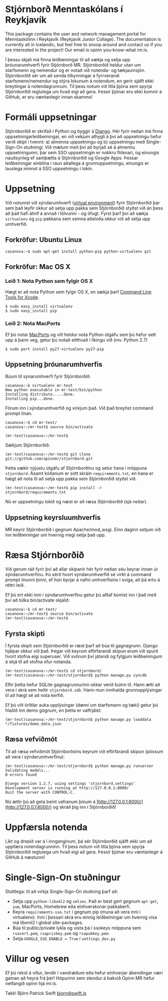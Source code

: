 # Stjórnborð Menntaskólans í Reykjavík

This package contains the user and network management portal for Menntaskólinn í Reykjavík (Reykjavik Junior Collage). The documentation is currently all in Icelandic, but feel free to snoop around and contact us if you are interested in the project! Our email is opinn you-know-what mr.is.

Í þessu skjali má finna leiðbeiningar til að sækja og setja upp þróunarumhverfi fyrir Stjórnborð MR. Stjórnborðið heldur utan um starfsmenn og nemendur og er notað við notenda- og tækjaumsjón. Stjórnborðið sér um að senda tilkynningar á fyrrverandi starfsmenn/nemendur og stýra lokunum á notendum, en gerir sjálft ekki breytingar á notendagrunnum. Til þess notum við litla þjóna sem spyrja Stjórnborðið reglulega um hvað eigi að gera. Þessir þjónar eru ekki komnir á GitHub, er eru væntanlegir innan skamms!


# Formáli uppsetningar

Stjórnborðið er skrifað í Python og byggir á [Django](http://www.djangoproject.com). Hér fyrir neðan má finna uppsetningarleiðbeiningar, en við vekjum athygli á því að uppsetningu hefur verið skipt í tvennt: a) almenna uppsetningu og b) uppsetningu með Single-Sign-On stuðningi. Við mælum með því að byrjað sé á almennu uppsetningunni, þar sem SSO uppsetningin er nokkru flóknari, og einungis nauðsynleg ef samþætta á Stjórnborðið og Google Apps. Þessar leiðbeiningar einblína í raun aðallega á grunnuppsetningu, einungis er lauslega minnst á SSO uppsetningu í lokin.


# Uppsetning

Við notumst við sýndarumhverfi ([virtual environment](http://pypi.python.org/pypi/virtualenv)) fyrir Stjórnborðið þar sem það leyfir okkur að setja upp pakka sem Stjórnborðið styðst við án þess að það hafi áhrif á annað í tölvunni - og öfugt. Fyrst þarf því að sækja `virtualenv` og `pip` pakkana sem seinna aðstoða okkur við að setja upp umhverfið.

## Forkröfur: Ubuntu Linux

    casanova:~$ sudo apt-get install python-pip python-virtualenv git

## Forkröfur: Mac OS X

### Leið 1: Nota Python sem fylgir OS X

Hægt er að nota Python sem fylgir OS X, en sækja þarf [Command Line Tools for Xcode](http://developer.apple.com/downloads).

    $ sudo easy_install virtualenv
    $ sudo easy_install pip

### Leið 2: Nota MacPorts

Ef þú notar [MacPorts](http://www.macports.org/) og vilt heldur nota Python útgáfu sem þú hefur sett upp á þann veg, getur þú notað eitthvað í líkingu við (mv. Python 2.7)

    $ sudo port install py27-virtualenv py27-pip


## Uppsetning þróunarumhverfis

Búum til sýnarumhverfi fyrir Stjórnborðið:

    casanova:~$ virtualenv mr-test
    New python executable in mr-test/bin/python
    Installing distribute.....done.
    Installing pip...done.

Förum inn í sýndarumhverfið og virkjum það. Við það breytist command prompt línan.

    casanova:~$ cd mr-test/
    casanova:~/mr-test$ source bin/activate
    
    (mr-test)casanova:~/mr-test$

Sækjum Stjórnborðið:

    (mr-test)casanova:~/mr-test$ git clone git://github.com/opinnmr/stjornbord.git

Þetta sækir nýjustu útgáfu af Stjórnborðinu og setur hana í möppuna `stjornbord`. Ásamt kóðanum er sótt skráin `requirements.txt`, en hana er hægt að nota til að setja upp pakka sem Stjórnborðið styðst við.

    (mr-test)casanova:~/mr-test$ pip install -r stjornbord/requirements.txt

Nú er uppsetningu lokið og næst er að ræsa Stjórnborðið (sjá neðar).


## Uppsetning keyrsluumhverfis

MR keyrir Stjórnborðið í gegnum Apache/mod_wsgi. Einn daginn setjum við inn leiðbeiningar um hvernig megi setja það upp.


# Ræsa Stjórnborðið

Við gerum ráð fyrir því að allar skipanir hér fyrir neðan séu keyrar innan úr sýndarumhverfinu. Þú sérð hvort sýndarumhverfið sé virkt á command prompt línunni þinni, ef hún byrjar á nafni umhverfisins í sviga, að þá ertu á réttri leið.

Ef þú ert ekki inni í sýndarumhverfinu getur þú alltaf komist inn í það með því að túlka bin/activate skjalið:

    casanova:~$ cd mr-test/
    casanova:~/mr-test$ source bin/activate
    (mr-test)casanova:~/mr-test$ 


## Fyrsta skipti

Í fyrsta skipti sem Stjórnborðið er ræst þarf að búa til gagnagrunn. Django hjálpar okkur við það. Þegar við keyrum eftirfarandi skipun erum við spurð hvort stofna eigi superuser. Við svörum því játandi og fylgjum leiðbeiningum á skjá til að stofna ofur notanda.

    (mr-test)casanova:~/mr-test$ cd stjornbord/
    (mr-test)casanova:~/mr-test/stjornbord$ python manage.py syncdb

Eftir þetta hefur SQLite gagnagrunnurinn okkar verið búinn til. Hann ætti að vera í skrá sem heitir `stjornbord.sdb`. Hann mun innihalda grunnupplýsingar til að hægt sé að nota kerfið.

Ef þú vilt örlitlar auka upplýsingar (dæmi um starfsmann og tæki) getur þú hlaðið inn demo gögnum, en þetta er valfrjálst:

    (mr-test)casanova:~/mr-test/stjornbord$ python manage.py loaddata */fixtures/demo_data.json


## Ræsa vefviðmót

Til að ræsa vefviðmót Stjórnborðsins keyrum við eftirfarandi skipun (pössum að vera í sýndarumhverfinu):

    (mr-test)casanova:~/mr-test/stjornbord$ python manage.py runserver
    Validating models...
    0 errors found

    Django version 1.2.7, using settings 'stjornbord.settings'
    Development server is running at http://127.0.0.1:8000/
    Quit the server with CONTROL-C.


Nú ættir þú að geta beint vafranum þínum á [http://127.0.0.1:8000/](http://127.0.0.1:8000/) og skráð þig inn í Stjórnborðið!


# Uppfærsla notenda

Líkt og drepið var á í innganginum, þá sér Stjórnborðið sjálft ekki um að uppfæra notendagrunninn. Til þess notum við litla þjóna sem spyrja Stjórnborðið reglulega um hvað eigi að gera. Þessir þjónar eru væntanlegir á GitHub á næstunni!

# Single-Sign-On stuðningur

Stuttlega: til að virkja Single-Sign-On stuðning þarf að:

* Setja upp `python-libxml2` og `xmlsec`. Það er best gert gegnum `apt-get`, `yum`, MacPorts, Homebrew eða einhverskonar pakkakerfi.
* Keyra `requirements-sso.txt` í gegnum pip (muna að vera inni í virtualenv). Inni í þessari skrá eru einnig leiðbeiningar um hvernig vísa má libxml2 í global site-packages.
* Búa til public/private lykla og vista þá í ssokeys möppuna sem `rsacert.pem`, `rsaprivkey.pem` og `rsapubkey.pem`.
* Setja `GOOGLE_SSO_ENABLE = True` í `settings_dev.py`


# Villur og vesen

Ef þú rekst á villur, lendir í vandræðum eða hefur einhverjar ábendingar væri gaman að heyra frá þér! Hópurinn sem stendur á bakvið Opinn MR hefur netfangið opinn hjá mr.is.

Takk!
Björn Patrick Swift <bjorn@swift.is>

